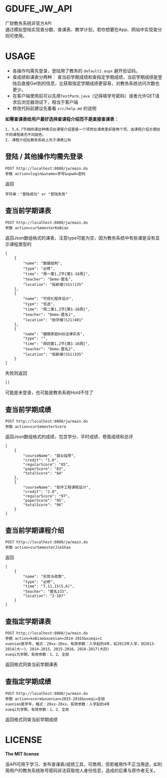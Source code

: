 # GDUFE_JW_API
广财教务系统非官方API  
通过模拟登陆实现查分数、查课表、教学计划，若你想要在App、网站中实现查分则可使用。

# USAGE
 - 各操作均需先登录，登陆用了教务的 `default2.aspx` 避开验证码。  
 - 查成绩和课表分两种：
查当前学期成绩和查指定学期成绩，当前学期成绩是登陆后直接Get到的信息，比获取指定学期成绩更容易，对教务系统访问次数也更少。
 - 在客户端使用前可以先用`TestParm.java`（记得填学号密码）或者允许GET请求后浏览器测试下，相当于客户端
 - 修改代码前建议先看看 `src/help.md` 的说明

**如需查课表给用户最好选择查课程介绍而不是直接查课表：**  

	1. 5,6,7节相同课这种情况在课程介绍里是一个项而在课表里却是两个项，选课程介绍方便给不同课程填充不同颜色。  
	2. 课程介绍在教务系统上先于课表公布


## 登陆 / 其他操作均需先登录

	POST http://localhost:8080/jw/main.do
	参数 action=login&uname=学号&upwd=密码

返回
	
	字符串："登陆成功" or "登陆失败"

## 查当前学期课表

	POST http://localhost:8080/jw/main.do
	参数 action=curSemesterKeBiao

返回Json数组格式的课表，注意type可能为空，因为教务系统中有些课是没有显示课程类型的

	[
	    {
	        "name": "数据结构",
	        "type": "必修",
	        "time": "周一第1,2节{第1-16周}",
	        "teacher": "Demo-匿名",
	        "location": "拓新楼(SS1)135"
	    },
	    {
	        "name": "可视化程序设计",
	        "type": "任选",
	        "time": "周二第1,2节{第1-16周}",
	        "teacher": "Demo-匿名1",
	        "location": "励学楼(SJ1)401"
	    },
	    {
	        "name": "婚姻家庭纠纷法律实务",
	        "type": "",
	        "time": "周四第1,2节{第1-16周}",
	        "teacher": "Demo-匿名2",
	        "location": "拓新楼(SS1)335"
	    }
	]

失败则返回

	[]

可能是未登录，也可能是教务系统Hold不住了

## 查当前学期成绩

	POST http://localhost:8080/jw/main.do
	参数 action=curSemesterScore

返回Json数组格式的成绩，包含学分、平时成绩、卷面成绩和总评

	[
	    {
	        "courseName": "就业指导",
	        "credit": "1.0",
	        "regularScore": "85",
	        "paperScore": "83",
	        "totalScore": "84"
	    },
	    {
	        "courseName": "软件工程课程设计",
	        "credit": "2.0",
	        "regularScore": "97",
	        "paperScore": "95",
	        "totalScore": "96"
	    }
	]

## 查当前学期课程介绍

	POST http://localhost:8080/jw/main.do
	参数 action=curSemesterJieShao

返回

	[
	    {
	        "name": "形势与政策",
	        "type": "必修",
	        "time": "7,11,15(5,6)",
	        "teacher": "匿名233",
	        "location": "2-107"
	    }
	]

## 查指定学期课表

	POST http://localhost:8080/jw/main.do
	参数 action=keBiao&xuenian=2014-2015&xueqi=1
	xuenian是学年，格式：20xx-20xx，有效参数：入学起的4年，如2013年入学，则2013-2014(大一)、2014-2015、2015-2016、2016-2017(大四)
	xueqi为学期，有效参数：1、2、全部

返回格式同查当前学期课表

## 查指定学期成绩

	POST http://localhost:8080/jw/main.do
	参数 action=score&xuenian=2015-2016&xueqi=全部
	xuenian是学年，格式：20xx-20xx，有效参数：入学起的4年
	xueqi为学期，有效参数：1、2、全部

返回格式同查当前学期成绩

# LICENSE

**The MIT license**

该API可用于学习、发布查课表/成绩工具，可商用，但若被用作不正当用途，如利用用户的教务系统账号密码非法获取他人身份信息，造成的后果与原作者无关。

